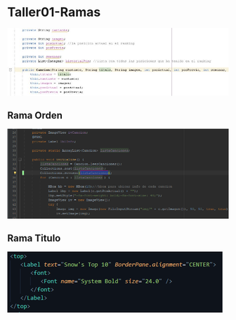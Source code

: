 # Taller01-Ramas
![Resultado cambio Rama artista](cambio.JPG)
## Rama Orden
![Resultado del cambio en la rama Orden](orden.png)

## Rama Titulo
![Cambio en Rama título](ramaTitulo.png)
